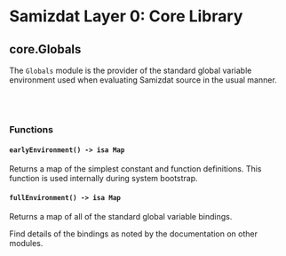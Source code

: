 Samizdat Layer 0: Core Library
==============================

core.Globals
------------

The `Globals` module is the provider of the standard global variable
environment used when evaluating Samizdat source in the usual manner.

<br><br>
### Functions

#### `earlyEnvironment() -> isa Map`

Returns a map of the simplest constant and function definitions. This
function is used internally during system bootstrap.

#### `fullEnvironment() -> isa Map`

Returns a map of all of the standard global variable bindings.

Find details of the bindings as noted by the documentation on other modules.
